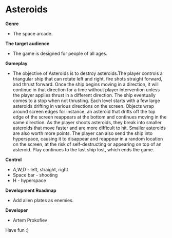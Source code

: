 Asteroids
=====================
 
**Genre** 
- The space arcade.

**The target audience**
- The game is designed for people of all ages.

**Gameplay**

- The objective of Asteroids is to destroy asteroids.The player controls a triangular ship that can rotate left and right, fire shots straight forward, and thrust forward. 
Once the ship begins moving in a direction, it will continue in that direction for a time without player intervention unless the player applies thrust in a different direction.
The ship eventually comes to a stop when not thrusting. Each level starts with a few large asteroids drifting in various directions on the screen. Objects wrap around screen edges for instance, an asteroid that drifts off the top edge of the screen reappears at the bottom and continues moving in the same direction. As the player shoots asteroids, they break into smaller asteroids that move faster and are more difficult to hit. Smaller asteroids are also worth more points. The player can also send the ship into hyperspace, causing it to disappear and reappear in a random location on the screen, at the risk of self-destructing or appearing on top of an asteroid. Play continues to the last ship lost, which ends the game.

**Control**
- A,W,D  -  left, straight, right
- Space bar  -  shooting
- H  -  hyperspace

**Development Roadmap**
- Add alien plates as enemies.

**Developer**
- Artem Prokofiev
 
 Have fun :)
